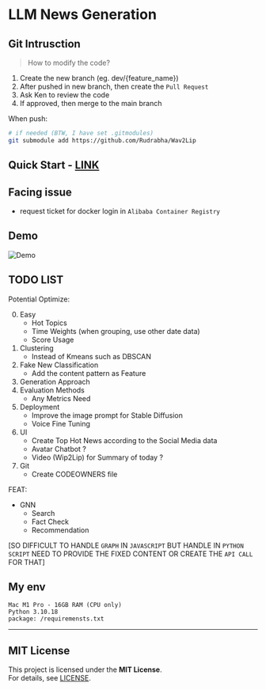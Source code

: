 # LLM News Generation

## Git Intrusction 

> How to modify the code?

1. Create the new branch (eg. dev/{feature_name})
2. After pushed in new branch, then create the `Pull Request`
3. Ask Ken to review the code
4. If approved, then merge to the main branch

When push:

```bash
# if needed (BTW, I have set .gitmodules)
git submodule add https://github.com/Rudrabha/Wav2Lip 
```

## Quick Start - [LINK](/quick_start.md)

## Facing issue

- request ticket for docker login in `Alibaba Container Registry`

## Demo 

![Demo](z-img/demo.gif)

## TODO LIST

Potential Optimize:

0. Easy
    - Hot Topics
    - Time Weights (when grouping, use other date data)
    - Score Usage
1. Clustering
    - Instead of Kmeans such as DBSCAN
2. Fake New Classification
    - Add the content pattern as Feature
3. Generation Approach
4. Evaluation Methods
    - Any Metrics Need  
5. Deployment
    - Improve the image prompt for Stable Diffusion
    - Voice Fine Tuning
6. UI
    - Create Top Hot News according to the Social Media data
    - Avatar Chatbot ?
    - Video (Wip2Lip) for Summary of today ?
7. Git
    - Create CODEOWNERS file

FEAT:
- GNN 
    - Search
    - Fact Check
    - Recommendation

[SO DIFFICULT TO HANDLE `GRAPH` IN `JAVASCRIPT` BUT HANDLE IN `PYTHON SCRIPT` NEED TO PROVIDE THE FIXED CONTENT OR CREATE THE `API CALL` FOR THAT]

## My env
```
Mac M1 Pro - 16GB RAM (CPU only)
Python 3.10.18
package: /requiremensts.txt
```

---

## MIT License  

This project is licensed under the **MIT License**.  
For details, see [LICENSE](/license).  

